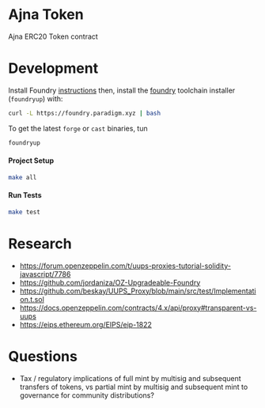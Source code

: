 # Ajna Token

Ajna ERC20 Token contract

# Development

Install Foundry [instructions](https://github.com/gakonst/foundry/blob/master/README.md#installation)  then, install the [foundry](https://github.com/gakonst/foundry) toolchain installer (`foundryup`) with:

```bash
curl -L https://foundry.paradigm.xyz | bash
```

To get the latest `forge` or `cast` binaries, tun

```bash
foundryup
```

#### Project Setup

```bash
make all
```

#### Run Tests

```bash
make test
```

<!-- TODO: Determine how to run off-chain integration tests -->

# Research
- https://forum.openzeppelin.com/t/uups-proxies-tutorial-solidity-javascript/7786 
- https://github.com/jordaniza/OZ-Upgradeable-Foundry
- https://github.com/beskay/UUPS_Proxy/blob/main/src/test/Implementation.t.sol
- https://docs.openzeppelin.com/contracts/4.x/api/proxy#transparent-vs-uups
- https://eips.ethereum.org/EIPS/eip-1822

# Questions
- Tax / regulatory implications of full mint by multisig and subsequent transfers of tokens, vs partial mint by multisig and subsequent mint to governance for community distributions?
